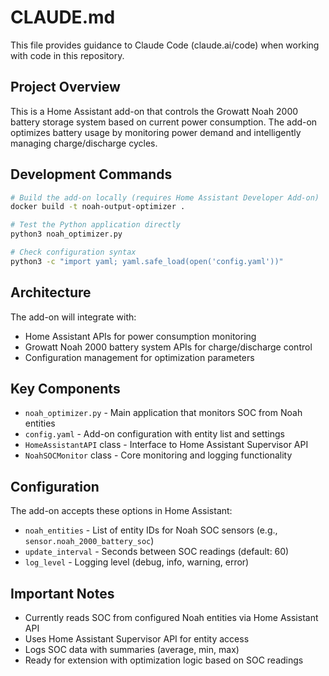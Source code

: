 # CLAUDE.md

This file provides guidance to Claude Code (claude.ai/code) when working with code in this repository.

## Project Overview

This is a Home Assistant add-on that controls the Growatt Noah 2000 battery storage system based on current power consumption. The add-on optimizes battery usage by monitoring power demand and intelligently managing charge/discharge cycles.

## Development Commands

```bash
# Build the add-on locally (requires Home Assistant Developer Add-on)
docker build -t noah-output-optimizer .

# Test the Python application directly
python3 noah_optimizer.py

# Check configuration syntax
python3 -c "import yaml; yaml.safe_load(open('config.yaml'))"
```

## Architecture

The add-on will integrate with:
- Home Assistant APIs for power consumption monitoring
- Growatt Noah 2000 battery system APIs for charge/discharge control
- Configuration management for optimization parameters

## Key Components

- `noah_optimizer.py` - Main application that monitors SOC from Noah entities
- `config.yaml` - Add-on configuration with entity list and settings
- `HomeAssistantAPI` class - Interface to Home Assistant Supervisor API
- `NoahSOCMonitor` class - Core monitoring and logging functionality

## Configuration

The add-on accepts these options in Home Assistant:
- `noah_entities` - List of entity IDs for Noah SOC sensors (e.g., `sensor.noah_2000_battery_soc`)
- `update_interval` - Seconds between SOC readings (default: 60)
- `log_level` - Logging level (debug, info, warning, error)

## Important Notes

- Currently reads SOC from configured Noah entities via Home Assistant API
- Uses Home Assistant Supervisor API for entity access
- Logs SOC data with summaries (average, min, max)
- Ready for extension with optimization logic based on SOC readings